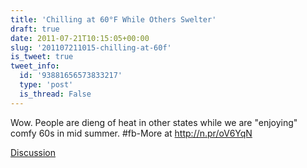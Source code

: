 ```yaml
---
title: 'Chilling at 60°F While Others Swelter'
draft: true
date: 2011-07-21T10:15:05+00:00
slug: '201107211015-chilling-at-60f'
is_tweet: true
tweet_info:
  id: '93881656573833217'
  type: 'post'
  is_thread: False
---
```




Wow. People are dieng of heat in other states while we are "enjoying" comfy 60s in mid summer. #fb-More at http://n.pr/oV6YqN

[Discussion](https://x.com/sytelus/status/93881656573833217)

